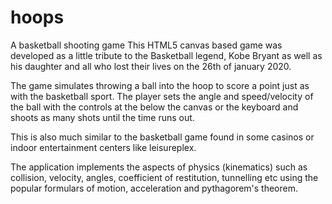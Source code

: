 # hoops
A basketball shooting game
This HTML5 canvas based game was developed as a little tribute to the Basketball legend, Kobe Bryant as well as his daughter and all who lost their lives on the 26th of january 2020.

The game simulates throwing a ball into the hoop to score a point just as with the basketball sport. The player sets the angle and speed/velocity of the ball with the controls at the below the canvas or the keyboard and shoots as many shots until the time runs out.

This is also much similar to the basketball game found in some casinos or indoor entertainment centers like leisureplex. 

The application implements the aspects of physics (kinematics) such as collision, velocity, angles, coefficient of restitution, tunnelling etc using the popular formulars of motion, acceleration and pythagorem's theorem. 
